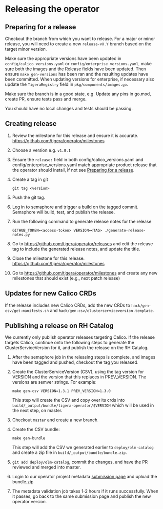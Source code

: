 # Releasing the operator

## Preparing for a release

Checkout the branch from which you want to release. For a major or minor release,
you will need to create a new `release-vX.Y` branch based on the target minor version.

Make sure the appropriate versions have been updated in `config/calico_versions.yaml`
or `config/enterprise_versions.yaml`, make sure both the images and the Release fields have been updated.
Then ensure `make gen-versions` has been ran and the resulting updates have been committed. When updating versions
for enterprise, if necessary also update the `TigeraRegistry` field in `pkg/components/images.go`.

Make sure the branch is in a good state, e.g. Update any pins in go.mod, create PR, ensure tests pass and merge.

You should have no local changes and tests should be passing.

## Creating release

1. Review the milestone for this release and ensure it is accurate. https://github.com/tigera/operator/milestones

1. Choose a version e.g. `v1.0.1`

1. Ensure the `release:` field in both config/calico_versions.yaml and config/enterprise_versions.yaml match
   appropriate product release that the operator should install, if not see
   [Preparing for a release](#preparing-for-a-release).

1. Create a tag in git

   ```
   git tag <version>
   ```

1. Push the git tag.

1. Log in to semaphore and trigger a build on the tagged commit. Semaphore will build, test, and publish the release.

1. Run the following command to generate release notes for the release

   ```
   GITHUB_TOKEN=<access-token> VERSION=<TAG> ./generate-release-notes.py
   ```

1. Go to https://github.com/tigera/operator/releases and edit the release tag to include the generated release notes, and update the title.

1. Close the milestone for this release. https://github.com/tigera/operator/milestones

1. Go to https://github.com/tigera/operator/milestones and create any new milestones that should exist (e.g., next patch release)

## Updates for new Calico CRDs

If the release includes new Calico CRDs, add the new CRDs to `hack/gen-csv/get-manifests.sh` and `hack/gen-csv/clusterserviceversion.template`.

## Publishing a release on RH Catalog

We currently only publish operator releases targeting Calico. If the release targets Calico, continue onto the following steps to generate the
ClusterServiceVersion for it, and publish the release on the RH Catalog.

1. After the semaphore job in the releasing steps is complete, and images have been tagged and pushed, checkout the tag you released.

1. Create the ClusterServiceVersion (CSV), using the tag version for VERSION and the version that this replaces in PREV_VERSION.
   The versions are semver strings. For example:

   ```
   make gen-csv VERSION=1.3.1 PREV_VERSION=1.3.0
   ```

   This step will create the CSV and copy over its crds into `build/_output/bundle/tigera-operator/$VERSION` which will be used in the next step,
   on master.

3. Checkout `master` and create a new branch.

4. Create the CSV bundle:

   ```
   make gen-bundle
   ```

   This step will add the CSV we generated earlier to `deploy/olm-catalog` and create a zip file in `build/_output/bundle/bundle.zip`.

5. `git add deploy/olm-catalog`, commit the changes, and have the PR reviewed and merged into master.

6. Login to our operator project metadata [submission page](https://connect.redhat.com/project/2072901/operator-metadata) and upload the bundle.zip

7. The metadata validation job takes 1-2 hours if it runs successfully. When it passes, go back to the same submission page and publish the new operator version.
